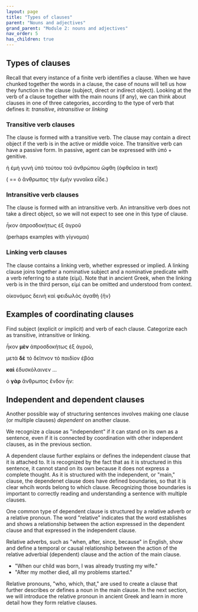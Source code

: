 ```yaml
---
layout: page
title: "Types of clauses"
parent: "Nouns and adjectives"
grand_parent: "Module 2: nouns and adjectives"
nav_order: 5
has_children: true
---
```



## Types of clauses

Recall that every instance of a finite verb identifies a clause.  When we have chunked together the words in a clause, the case of nouns will tell us how they function in the clause (subject, direct or indirect object). Looking at the verb of a clause together with the main nouns (if any), we can think about clauses in one of three categories, according to the type of verb that defines it: *transitive*, *intransitive* or *linking*

### Transitive verb clauses

The clause is formed with a transitive verb. The clause may contain a direct object if the verb is in the active or middle voice. The transitive verb can have a passive form. In passive, agent can be expressed with ὑπό + genitive.

ἡ ἐμὴ γυνὴ ὑπὸ τούτου τοῦ ἀνθρώπου ὤφθη (ὀφθεῖσα in text)

( == ὁ ἄνθρωπος τὴν ἐμὴν γυναῖκα εἶδε.)


### Intransitive verb clauses

The clause is formed with an intransitive verb.  An intransitive verb does not take a direct object, so we will not expect to see one in this type of clause.

ἧκον ἀπροσδοκήτως ἐξ ἀγροῦ

(perhaps examples with γίγνομαι)


### Linking verb clauses

The clause contains a linking verb, whether expressed or implied. A linking clause joins together a nominative subject and a nominative predicate with a verb referring to a state (εἰμί). Note that in ancient Greek, when the linking verb is in the third person, εἰμί can be omitted and understood from context.

οἰκονόμος δεινὴ καὶ φειδωλὸς ἀγαθὴ {ἤν}



## Examples of coordinating clauses

Find subject (explicit or implicit) and verb of each clause.  Categorize each as transitive, intransitive or linking.

ἧκον **μὲν** ἀπροσδοκήτως ἐξ ἀγροῦ, 

μετὰ **δὲ** τὸ δεῖπνον τὸ παιδίον ἐβόα 

**καὶ** ἐδυσκόλαινεν ... 

ὁ **γὰρ** ἄνθρωπος ἔνδον ἦν:


## Independent and dependent clauses

Another possible way of structuring sentences involves making one clause (or multiple clauses) *dependent* on another clause. 

We recognize a clause as "independent" if it can stand on its own as a sentence, even if it is connected by coordination with other independent clauses, as in the previous section. 

A dependent clause further explains or defines the independent clause that it is attached to. It is recognized by the fact that as it is structured in this sentence, it cannot stand on its own because it does not express a complete thought. As it is structured with the independent, or "main," clause, the dependenet clause does have defined boundaries, so that it is clear whcih words belong to which clause. Recognizing those boundaries is important to correctly reading and understanding a sentence with multiple clauses.

One common type of dependent clause is structured by a relative adverb or a relative pronoun. The word "relative" indicates that the word establishes and shows a relationship between the action expressed in the dependent clause and that expressed in the independent clause.

Relative adverbs, such as "when, after, since, because" in English, show and define a temporal or causal relationship between the action of the relative adverbial (dependent) clause and the action of the main clause. 
- "When our child was born, I was already trusting my wife."
- "After my mother died, all my problems started."

Relative pronouns, "who, which, that," are used to create a clause that further describes or defines a noun in the main clause. In the next section, we will introduce the relative pronoun in ancient Greek and learn in more detail how they form relative clauses.
